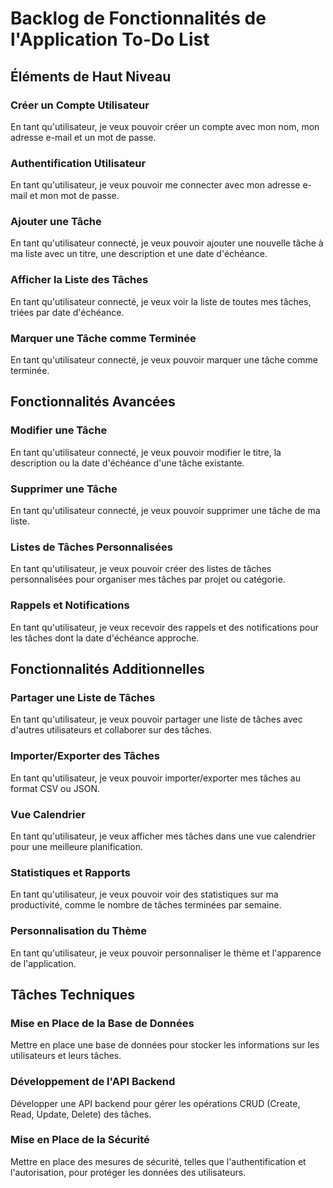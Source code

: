 # Backlog de Fonctionnalités de l'Application To-Do List

## Éléments de Haut Niveau

### Créer un Compte Utilisateur
En tant qu'utilisateur, je veux pouvoir créer un compte avec mon nom, mon adresse e-mail et un mot de passe.

### Authentification Utilisateur
En tant qu'utilisateur, je veux pouvoir me connecter avec mon adresse e-mail et mon mot de passe.

### Ajouter une Tâche
En tant qu'utilisateur connecté, je veux pouvoir ajouter une nouvelle tâche à ma liste avec un titre, une description et une date d'échéance.

### Afficher la Liste des Tâches
En tant qu'utilisateur connecté, je veux voir la liste de toutes mes tâches, triées par date d'échéance.

### Marquer une Tâche comme Terminée
En tant qu'utilisateur connecté, je veux pouvoir marquer une tâche comme terminée.

## Fonctionnalités Avancées

### Modifier une Tâche
En tant qu'utilisateur connecté, je veux pouvoir modifier le titre, la description ou la date d'échéance d'une tâche existante.

### Supprimer une Tâche
En tant qu'utilisateur connecté, je veux pouvoir supprimer une tâche de ma liste.

### Listes de Tâches Personnalisées
En tant qu'utilisateur, je veux pouvoir créer des listes de tâches personnalisées pour organiser mes tâches par projet ou catégorie.

### Rappels et Notifications
En tant qu'utilisateur, je veux recevoir des rappels et des notifications pour les tâches dont la date d'échéance approche.

## Fonctionnalités Additionnelles

### Partager une Liste de Tâches
En tant qu'utilisateur, je veux pouvoir partager une liste de tâches avec d'autres utilisateurs et collaborer sur des tâches.

### Importer/Exporter des Tâches
En tant qu'utilisateur, je veux pouvoir importer/exporter mes tâches au format CSV ou JSON.

### Vue Calendrier
En tant qu'utilisateur, je veux afficher mes tâches dans une vue calendrier pour une meilleure planification.

### Statistiques et Rapports
En tant qu'utilisateur, je veux pouvoir voir des statistiques sur ma productivité, comme le nombre de tâches terminées par semaine.

### Personnalisation du Thème
En tant qu'utilisateur, je veux pouvoir personnaliser le thème et l'apparence de l'application.

## Tâches Techniques

### Mise en Place de la Base de Données
Mettre en place une base de données pour stocker les informations sur les utilisateurs et leurs tâches.

### Développement de l'API Backend
Développer une API backend pour gérer les opérations CRUD (Create, Read, Update, Delete) des tâches.

### Mise en Place de la Sécurité
Mettre en place des mesures de sécurité, telles que l'authentification et l'autorisation, pour protéger les données des utilisateurs.


